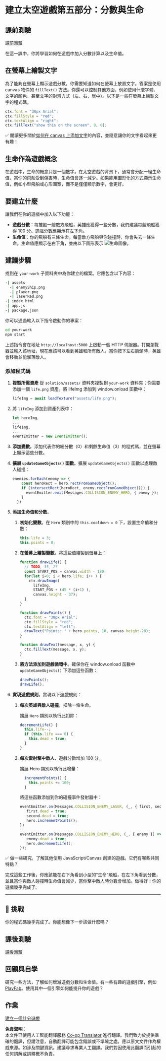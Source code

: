 <!--
CO_OP_TRANSLATOR_METADATA:
{
  "original_hash": "4e8250db84b027c9ff816b4e4c093457",
  "translation_date": "2025-08-23T22:52:26+00:00",
  "source_file": "6-space-game/5-keeping-score/README.md",
  "language_code": "hk"
}
-->
# 建立太空遊戲第五部分：分數與生命

## 課前測驗

[課前測驗](https://ff-quizzes.netlify.app/web/quiz/37)

在這一課中，你將學習如何在遊戲中加入分數計算以及生命值。

## 在螢幕上繪製文字

為了能夠在螢幕上顯示遊戲分數，你需要知道如何在螢幕上放置文字。答案是使用 canvas 物件的 `fillText()` 方法。你還可以控制其他方面，例如使用什麼字體、文字的顏色，甚至文字的對齊方式（左、右、居中）。以下是一些在螢幕上繪製文字的程式碼。

```javascript
ctx.font = "30px Arial";
ctx.fillStyle = "red";
ctx.textAlign = "right";
ctx.fillText("show this on the screen", 0, 0);
```

✅ 閱讀更多關於[如何在 canvas 上添加文字](https://developer.mozilla.org/docs/Web/API/Canvas_API/Tutorial/Drawing_text)的內容，並隨意讓你的文字看起來更有趣！

## 生命作為遊戲概念

在遊戲中，生命的概念只是一個數字。在太空遊戲的背景下，通常會分配一組生命值，當你的飛船受到傷害時，生命值會逐一減少。如果能用圖形化的方式顯示生命值，例如小型飛船或心形圖案，而不是僅僅顯示數字，會更好。

## 要建立什麼

讓我們在你的遊戲中加入以下功能：

- **遊戲分數**：每摧毀一艘敵方飛船，英雄應獲得一些分數，我們建議每艘飛船獲得 100 分。遊戲分數應顯示在左下角。
- **生命值**：你的飛船有三條生命。每當敵方飛船與你碰撞時，你會失去一條生命。生命值應顯示在右下角，並由以下圖形表示 ![生命圖像](../../../../6-space-game/5-keeping-score/solution/assets/life.png)。

## 建議步驟

找到在 `your-work` 子資料夾中為你建立的檔案。它應包含以下內容：

```bash
-| assets
  -| enemyShip.png
  -| player.png
  -| laserRed.png
-| index.html
-| app.js
-| package.json
```

你可以通過輸入以下指令啟動你的專案：

```bash
cd your-work
npm start
```

上述指令會在地址 `http://localhost:5000` 上啟動一個 HTTP 伺服器。打開瀏覽器並輸入該地址，現在應該可以看到英雄和所有敵人，當你按下左右箭頭時，英雄會移動並能擊落敵人。

### 添加程式碼

1. **複製所需資產** 從 `solution/assets/` 資料夾複製到 `your-work` 資料夾；你需要添加一個 `life.png` 資產。將 lifeImg 添加到 window.onload 函數中：

    ```javascript
    lifeImg = await loadTexture("assets/life.png");
    ```

1. 將 `lifeImg` 添加到資產列表中：

    ```javascript
    let heroImg,
    ...
    lifeImg,
    ...
    eventEmitter = new EventEmitter();
    ```
  
2. **添加變數**。添加代表你的總分數（0）和剩餘生命值（3）的程式碼，並在螢幕上顯示這些分數。

3. **擴展 `updateGameObjects()` 函數**。擴展 `updateGameObjects()` 函數以處理敵人碰撞：

    ```javascript
    enemies.forEach(enemy => {
        const heroRect = hero.rectFromGameObject();
        if (intersectRect(heroRect, enemy.rectFromGameObject())) {
          eventEmitter.emit(Messages.COLLISION_ENEMY_HERO, { enemy });
        }
      })
    ```

4. **添加生命值和分數**。 
   1. **初始化變數**。在 `Hero` 類別中的 `this.cooldown = 0` 下，設置生命值和分數：

        ```javascript
        this.life = 3;
        this.points = 0;
        ```

   1. **在螢幕上繪製變數**。將這些值繪製到螢幕上：

        ```javascript
        function drawLife() {
          // TODO, 35, 27
          const START_POS = canvas.width - 180;
          for(let i=0; i < hero.life; i++ ) {
            ctx.drawImage(
              lifeImg, 
              START_POS + (45 * (i+1) ), 
              canvas.height - 37);
          }
        }
        
        function drawPoints() {
          ctx.font = "30px Arial";
          ctx.fillStyle = "red";
          ctx.textAlign = "left";
          drawText("Points: " + hero.points, 10, canvas.height-20);
        }
        
        function drawText(message, x, y) {
          ctx.fillText(message, x, y);
        }

        ```

   1. **將方法添加到遊戲循環中**。確保你在 window.onload 函數中 `updateGameObjects()` 下添加這些函數：

        ```javascript
        drawPoints();
        drawLife();
        ```

1. **實現遊戲規則**。實現以下遊戲規則：

   1. **每次英雄與敵人碰撞**，扣除一條生命。
   
      擴展 `Hero` 類別以執行此扣除：

        ```javascript
        decrementLife() {
          this.life--;
          if (this.life === 0) {
            this.dead = true;
          }
        }
        ```

   2. **每次雷射擊中敵人**，遊戲分數增加 100 分。

      擴展 Hero 類別以執行此增量：
    
        ```javascript
          incrementPoints() {
            this.points += 100;
          }
        ```

        將這些函數添加到你的碰撞事件發射器中：

        ```javascript
        eventEmitter.on(Messages.COLLISION_ENEMY_LASER, (_, { first, second }) => {
           first.dead = true;
           second.dead = true;
           hero.incrementPoints();
        })

        eventEmitter.on(Messages.COLLISION_ENEMY_HERO, (_, { enemy }) => {
           enemy.dead = true;
           hero.decrementLife();
        });
        ```

✅ 做一些研究，了解其他使用 JavaScript/Canvas 創建的遊戲。它們有哪些共同特點？

完成這些工作後，你應該能在右下角看到小型的“生命”飛船，在左下角看到分數，並且當你與敵人碰撞時生命值會減少，當你擊中敵人時分數會增加。做得好！你的遊戲幾乎完成了。

---

## 🚀 挑戰

你的程式碼幾乎完成了。你能想像下一步該做什麼嗎？

## 課後測驗

[課後測驗](https://ff-quizzes.netlify.app/web/quiz/38)

## 回顧與自學

研究一些方法，了解如何增減遊戲分數和生命值。有一些有趣的遊戲引擎，例如 [PlayFab](https://playfab.com)。使用其中一個引擎如何能提升你的遊戲？

## 作業

[建立一個計分遊戲](assignment.md)

**免責聲明**：  
本文件已使用人工智能翻譯服務 [Co-op Translator](https://github.com/Azure/co-op-translator) 進行翻譯。我們致力於提供準確的翻譯，但請注意，自動翻譯可能包含錯誤或不準確之處。應以原文文件作為權威來源。如涉及關鍵資訊，建議尋求專業人工翻譯。我們對因使用此翻譯而引起的任何誤解或誤釋概不負責。